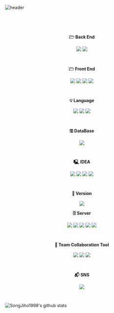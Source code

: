 ![header](https://capsule-render.vercel.app/api?type=waving&color=FFCC33&height=300&section=header&text=Welcome%20To%20Jiho's%20GitHub&fontSize=70&fontColor=ffffff)


<br/><br/><br/>

<p align="center" display="inline-block">
    <Strong>🗁 Back End</Strong><br/><br/>
    <img src="https://img.shields.io/badge/jQuery-0769AD?style=for-the-badge&logo=jQuery&logoColor=white&fontColor=white">
    <img src="https://img.shields.io/badge/Spring-6DB33F?style=for-the-badge&logo=Spring&logoColor=white&fontColor=white">
</p>

<br/>

<p align="center" display="inline-block">
    <Strong>🗁 Front End</Strong><br/><br/>
    <img src="https://img.shields.io/badge/React-61DAFB?style=for-the-badge&logo=React&logoColor=white&fontColor=white">
    <img src="https://img.shields.io/badge/HTML5-E34F26?style=for-the-badge&logo=HTML5&logoColor=white&fontColor=white">
    <img src="https://img.shields.io/badge/CSS3-1572B6?style=for-the-badge&logo=CSS3&logoColor=white&fontColor=white">
    <img src="https://img.shields.io/badge/JavaScript-F7DF1E?style=for-the-badge&logo=JavaScript&logoColor=white&fontColor=white">
</p>

<br/>

<p align="center" display="inline-block">
    <Strong>💡 Language</Strong><br/><br/>
    <img src="https://img.shields.io/badge/C-A8B9CC?style=for-the-badge&logo=C&logoColor=white&fontColor=white">
    <img src="https://img.shields.io/badge/Python-3776AB?style=for-the-badge&logo=Python&logoColor=white&fontColor=white">
    <img src="https://img.shields.io/badge/Java-13448F?style=for-the-badge&logo=Java&logoColor=white&fontColor=white">
</p>

<br/>

<p align="center" display="inline-block">
    <Strong>🖫 DataBase</Strong><br/><br/>
    <img src="https://img.shields.io/badge/Oracle-F80000?style=for-the-badge&logo=Oracle&logoColor=white&fontColor=white">
</p>

<br/>

<p align="center" display="inline-block">
    <Strong>🖳 IDEA</Strong><br/><br/>
    <img src="https://img.shields.io/badge/Visual Studio Code-007ACC?style=for-the-badge&logo=Visual Studio Code&logoColor=white&fontColor=white">
    <img src="https://img.shields.io/badge/Eclipse IDE-2C2255?style=for-the-badge&logo=Eclipse IDE&logoColor=white&fontColor=white">
    <img src="https://img.shields.io/badge/Visual Studio-5C2D91?style=for-the-badge&logo=Visual Studio&logoColor=white&fontColor=white">
    <img src="https://img.shields.io/badge/IntelliJ IDEA-000000?style=for-the-badge&logo=IntelliJ IDEA&logoColor=white&fontColor=white">
</p>

<br/>

<p align="center" display="inline-block">
    <Strong>💽 Version</Strong><br/><br/>
    <img src="https://img.shields.io/badge/Apache Maven-C71A36?style=for-the-badge&logo=Apache Maven&logoColor=white&fontColor=white">
</p>

<p align="center" display="inline-block">
    <Strong>🗄 Server</Strong><br/><br/>
    <img src="https://img.shields.io/badge/Apache Tomcat-F8DC75?style=for-the-badge&logo=Apache Tomcat&logoColor=white&fontColor=white">
    <img src="https://img.shields.io/badge/Amazon AWS-232F3E?style=for-the-badge&logo=Amazon AWS&logoColor=white&fontColor=white">
    <img src="https://img.shields.io/badge/Docker-2496ED?style=for-the-badge&logo=Docker&logoColor=white&fontColor=white">
    <img src="https://img.shields.io/badge/Ubuntu-E95420?style=for-the-badge&logo=Ubuntu&logoColor=white&fontColor=white">
    <img src="https://img.shields.io/badge/NGINX-009639?style=for-the-badge&logo=NGINX&logoColor=white&fontColor=white">
</p>

<br/>

<p align="center" display="inline-block">
    <Strong>👤 Team Collaboration Tool</Strong><br/><br/>
    <img src="https://img.shields.io/badge/GitHub-181717?style=for-the-badge&logo=GitHub&logoColor=white&fontColor=white">
    <img src="https://img.shields.io/badge/Notion-000000?style=for-the-badge&logo=Notion&logoColor=white&fontColor=white">
    <img src="https://img.shields.io/badge/Discord-5865F2?style=for-the-badge&logo=Discord&logoColor=white&fontColor=white">
</p>

<br/>

<p align="center" display="inline-block">
    <Strong>📬 SNS</Strong><br/><br/>
    <img src="https://img.shields.io/badge/Instagram-E4405F?style=for-the-badge&logo=Instagram&logoColor=white&fontColor=white">
</p>

<br/>


![SongJiho1998's github stats](https://github-readme-stats.vercel.app/api?username=SongJiho1998&show_icons=true)


